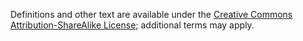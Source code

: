 Definitions and other text are available under the [Creative Commons Attribution-ShareAlike License](https://creativecommons.org/licenses/by-sa/4.0/); additional terms may apply.
